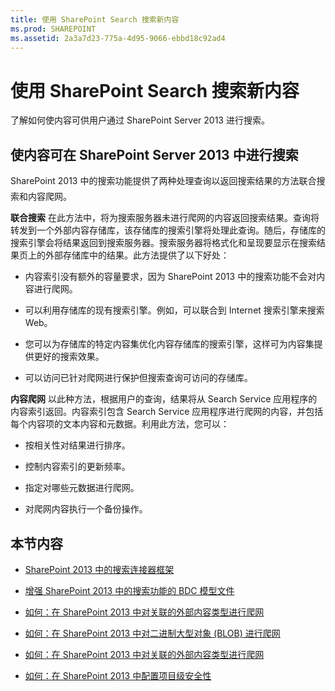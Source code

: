 ```yaml
---
title: 使用 SharePoint Search 搜索新内容
ms.prod: SHAREPOINT
ms.assetid: 2a3a7d23-775a-4d95-9066-ebbd18c92ad4
---
```



# 使用 SharePoint Search 搜索新内容
了解如何使内容可供用户通过 SharePoint Server 2013 进行搜索。
## 使内容可在 SharePoint Server 2013 中进行搜索

SharePoint 2013 中的搜索功能提供了两种处理查询以返回搜索结果的方法­联合搜索和内容爬网。
  
    
    
 **联合搜索** 在此方法中，将为搜索服务器未进行爬网的内容返回搜索结果。查询将转发到一个外部内容存储库，该存储库的搜索引擎将处理此查询。随后，存储库的搜索引擎会将结果返回到搜索服务器。搜索服务器将格式化和呈现要显示在搜索结果页上的外部存储库中的结果。此方法提供了以下好处：
  
    
    

- 内容索引没有额外的容量要求，因为 SharePoint 2013 中的搜索功能不会对内容进行爬网。
    
  
- 可以利用存储库的现有搜索引擎。例如，可以联合到 Internet 搜索引擎来搜索 Web。
    
  
- 您可以为存储库的特定内容集优化内容存储库的搜索引擎，这样可为内容集提供更好的搜索效果。
    
  
- 可以访问已针对爬网进行保护但搜索查询可访问的存储库。
    
  
 **内容爬网** 以此种方法，根据用户的查询，结果将从 Search Service 应用程序的内容索引返回。内容索引包含 Search Service 应用程序进行爬网的内容，并包括每个内容项的文本内容和元数据。利用此方法，您可以：
  
    
    

- 按相关性对结果进行排序。
    
  
- 控制内容索引的更新频率。
    
  
- 指定对哪些元数据进行爬网。
    
  
- 对爬网内容执行一个备份操作。
    
  

## 本节内容


-  [SharePoint 2013 中的搜索连接器框架](search-connector-framework-in-sharepoint-2013.md)
    
  -  [增强 SharePoint 2013 中的搜索功能的 BDC 模型文件](enhancing-the-bdc-model-file-for-search-in-sharepoint-2013.md)
    
  
  -  [如何：在 SharePoint 2013 中对关联的外部内容类型进行爬网](how-to-crawl-associated-external-content-types-in-sharepoint-2013.md)
    
  
  -  [如何：在 SharePoint 2013 中对二进制大型对象 (BLOB) 进行爬网](how-to-crawl-binary-large-objects-blobs-in-sharepoint-2013.md)
    
  
  -  [如何：在 SharePoint 2013 中对关联的外部内容类型进行爬网](how-to-crawl-associated-external-content-types-in-sharepoint-2013.md)
    
  
  -  [如何：在 SharePoint 2013 中配置项目级安全性](how-to-configure-item-level-security-in-sharepoint-2013.md)
    
  

